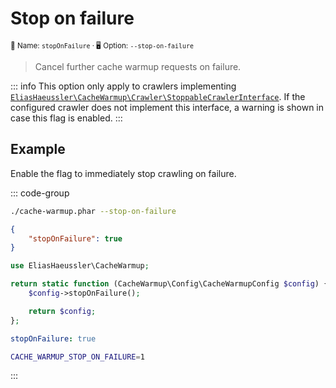 # Stop on failure <Badge type="tip" text="2.7.0+" />

<small>📝 Name: `stopOnFailure` &middot; 🖥️ Option: `--stop-on-failure`</small>

> Cancel further cache warmup requests on failure.

::: info
This option only apply to crawlers implementing
[`EliasHaeussler\CacheWarmup\Crawler\StoppableCrawlerInterface`](https://github.com/eliashaeussler/cache-warmup/blob/main/src/Crawler/StoppableCrawlerInterface.php).
If the configured crawler does not implement this interface, a warning is
shown in case this flag is enabled.
:::

## Example

Enable the flag to immediately stop crawling on failure.

::: code-group

```bash [CLI]
./cache-warmup.phar --stop-on-failure
```

```json [JSON]
{
    "stopOnFailure": true
}
```

```php [PHP]
use EliasHaeussler\CacheWarmup;

return static function (CacheWarmup\Config\CacheWarmupConfig $config) {
    $config->stopOnFailure();

    return $config;
};
```

```yaml [YAML]
stopOnFailure: true
```

```bash [.env]
CACHE_WARMUP_STOP_ON_FAILURE=1
```

:::
